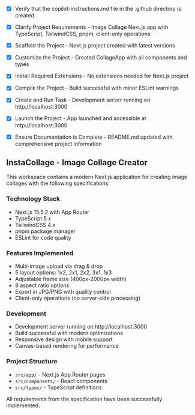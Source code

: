 <!-- Use this file to provide workspace-specific custom instructions to Copilot. For more details, visit https://code.visualstudio.com/docs/copilot/copilot-customization#_use-a-githubcopilotinstructionsmd-file -->
- [x] Verify that the copilot-instructions.md file in the .github directory is created.

- [x] Clarify Project Requirements - Image Collage Next.js app with TypeScript, TailwindCSS, pnpm, client-only operations

- [x] Scaffold the Project - Next.js project created with latest versions

- [x] Customize the Project - Created CollageApp with all components and types

- [x] Install Required Extensions - No extensions needed for Next.js project

- [x] Compile the Project - Build successful with minor ESLint warnings

- [x] Create and Run Task - Development server running on http://localhost:3000

- [x] Launch the Project - App launched and accessible at http://localhost:3000

- [x] Ensure Documentation is Complete - README.md updated with comprehensive project information

## InstaCollage - Image Collage Creator

This workspace contains a modern Next.js application for creating image collages with the following specifications:

### Technology Stack
- Next.js 15.5.2 with App Router
- TypeScript 5.x
- TailwindCSS 4.x  
- pnpm package manager
- ESLint for code quality

### Features Implemented
- Multi-image upload via drag & drop
- 5 layout options: 1x2, 2x1, 2x2, 3x1, 1x3
- Adjustable frame size (400px-2000px width)
- 8 aspect ratio options
- Export in JPG/PNG with quality control
- Client-only operations (no server-side processing)

### Development
- Development server running on http://localhost:3000
- Build successful with modern optimizations
- Responsive design with mobile support
- Canvas-based rendering for performance

### Project Structure
- `src/app/` - Next.js App Router pages
- `src/components/` - React components
- `src/types/` - TypeScript definitions

All requirements from the specification have been successfully implemented.

